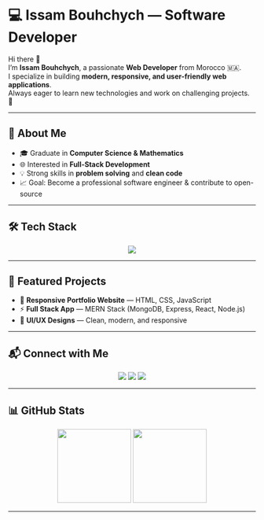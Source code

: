 # 💻 Issam Bouhchych — Software Developer

Hi there 👋  
I’m **Issam Bouhchych**, a passionate **Web Developer** from Morocco 🇲🇦.  
I specialize in building **modern, responsive, and user-friendly web applications**.  
Always eager to learn new technologies and work on challenging projects. 🚀  

---

## 🚀 About Me
- 🎓 Graduate in **Computer Science & Mathematics**  
- 🌐 Interested in **Full-Stack Development**  
- 💡 Strong skills in **problem solving** and **clean code**  
- 📈 Goal: Become a professional software engineer & contribute to open-source  

---

## 🛠️ Tech Stack
<p align="center">
  <img src="https://skillicons.dev/icons?i=html,css,js,react,vue,tailwind,nodejs,express,mongodb,git,github,vscode" />
</p>

---

## 📂 Featured Projects
- 🌟 **Responsive Portfolio Website** — HTML, CSS, JavaScript  
- ⚡ **Full Stack App** — MERN Stack (MongoDB, Express, React, Node.js)  
- 🎨 **UI/UX Designs** — Clean, modern, and responsive  

---

## 📬 Connect with Me
<p align="center">
  <a href="https://github.com/USERNAME" target="_blank"><img src="https://img.shields.io/badge/GitHub-333?style=for-the-badge&logo=github&logoColor=white"/></a>
  <a href="https://linkedin.com/in/USERNAME" target="_blank"><img src="https://img.shields.io/badge/LinkedIn-0077B5?style=for-the-badge&logo=linkedin&logoColor=white"/></a>
  <a href="mailto:issambouhchych@gmail.com" target="_blank"><img src="https://img.shields.io/badge/Email-D14836?style=for-the-badge&logo=gmail&logoColor=white"/></a>
</p>

---

## 📊 GitHub Stats
<p align="center">
  <img src="https://github-readme-stats.vercel.app/api?username=USERNAME&show_icons=true&theme=tokyonight" height="150"/>
  <img src="https://github-readme-streak-stats.herokuapp.com/?user=USERNAME&theme=tokyonight" height="150"/>
</p>

---
